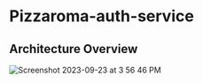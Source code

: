 # Pizzaroma-auth-service

## Architecture Overview

![Screenshot 2023-09-23 at 3 56 46 PM](https://github.com/Zahid-Sarang/Pizzaroma-auth-service/assets/88975408/e97235c0-a400-4dd7-807f-89be2677fb67)
